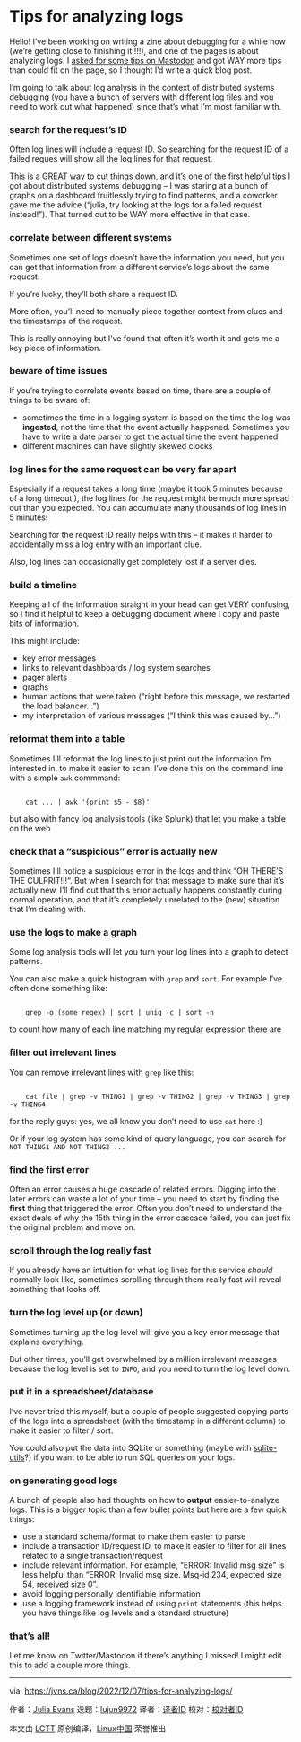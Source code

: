 [#]: subject: "Tips for analyzing logs"
[#]: via: "https://jvns.ca/blog/2022/12/07/tips-for-analyzing-logs/"
[#]: author: "Julia Evans https://jvns.ca/"
[#]: collector: "lujun9972"
[#]: translator: " "
[#]: reviewer: " "
[#]: publisher: " "
[#]: url: " "

Tips for analyzing logs
======

Hello! I’ve been working on writing a zine about debugging for a while now (we’re getting close to finishing it!!!!), and one of the pages is about analyzing logs. I [asked for some tips on Mastodon][1] and got WAY more tips than could fit on the page, so I thought I’d write a quick blog post.

I’m going to talk about log analysis in the context of distributed systems debugging (you have a bunch of servers with different log files and you need to work out what happened) since that’s what I’m most familiar with.

### search for the request’s ID

Often log lines will include a request ID. So searching for the request ID of a failed reques will show all the log lines for that request.

This is a GREAT way to cut things down, and it’s one of the first helpful tips I got about distributed systems debugging – I was staring at a bunch of graphs on a dashboard fruitlessly trying to find patterns, and a coworker gave me the advice (“julia, try looking at the logs for a failed request instead!”). That turned out to be WAY more effective in that case.

### correlate between different systems

Sometimes one set of logs doesn’t have the information you need, but you can get that information from a different service’s logs about the same request.

If you’re lucky, they’ll both share a request ID.

More often, you’ll need to manually piece together context from clues and the timestamps of the request.

This is really annoying but I’ve found that often it’s worth it and gets me a key piece of information.

### beware of time issues

If you’re trying to correlate events based on time, there are a couple of things to be aware of:

  * sometimes the time in a logging system is based on the time the log was **ingested**, not the time that the event actually happened. Sometimes you have to write a date parser to get the actual time the event happened.
  * different machines can have slightly skewed clocks



### log lines for the same request can be very far apart

Especially if a request takes a long time (maybe it took 5 minutes because of a long timeout!), the log lines for the request might be much more spread out than you expected. You can accumulate many thousands of log lines in 5 minutes!

Searching for the request ID really helps with this – it makes it harder to accidentally miss a log entry with an important clue.

Also, log lines can occasionally get completely lost if a server dies.

### build a timeline

Keeping all of the information straight in your head can get VERY confusing, so I find it helpful to keep a debugging document where I copy and paste bits of information.

This might include:

  * key error messages
  * links to relevant dashboards / log system searches
  * pager alerts
  * graphs
  * human actions that were taken (“right before this message, we restarted the load balancer…”)
  * my interpretation of various messages (“I think this was caused by…”)



### reformat them into a table

Sometimes I’ll reformat the log lines to just print out the information I’m interested in, to make it easier to scan. I’ve done this on the command line with a simple `awk` commmand:

```

    cat ... | awk '{print $5 - $8}'

```

but also with fancy log analysis tools (like Splunk) that let you make a table on the web

### check that a “suspicious” error is actually new

Sometimes I’ll notice a suspicious error in the logs and think “OH THERE’S THE CULPRIT!!!“. But when I search for that message to make sure that it’s actually new, I’ll find out that this error actually happens constantly during normal operation, and that it’s completely unrelated to the (new) situation that I’m dealing with.

### use the logs to make a graph

Some log analysis tools will let you turn your log lines into a graph to detect patterns.

You can also make a quick histogram with `grep` and `sort`. For example I’ve often done something like:

```

    grep -o (some regex) | sort | uniq -c | sort -n

```

to count how many of each line matching my regular expression there are

### filter out irrelevant lines

You can remove irrelevant lines with `grep` like this:

```

    cat file | grep -v THING1 | grep -v THING2 | grep -v THING3 | grep -v THING4

```

for the reply guys: yes, we all know you don’t need to use `cat` here :)

Or if your log system has some kind of query language, you can search for `NOT THING1 AND NOT THING2 ...`

### find the first error

Often an error causes a huge cascade of related errors. Digging into the later errors can waste a lot of your time – you need to start by finding the **first** thing that triggered the error. Often you don’t need to understand the exact deals of why the 15th thing in the error cascade failed, you can just fix the original problem and move on.

### scroll through the log really fast

If you already have an intuition for what log lines for this service _should_ normally look like, sometimes scrolling through them really fast will reveal something that looks off.

### turn the log level up (or down)

Sometimes turning up the log level will give you a key error message that explains everything.

But other times, you’ll get overwhelmed by a million irrelevant messages because the log level is set to `INFO`, and you need to turn the log level down.

### put it in a spreadsheet/database

I’ve never tried this myself, but a couple of people suggested copying parts of the logs into a spreadsheet (with the timestamp in a different column) to make it easier to filter / sort.

You could also put the data into SQLite or something (maybe with [sqlite-utils][2]?) if you want to be able to run SQL queries on your logs.

### on generating good logs

A bunch of people also had thoughts on how to **output** easier-to-analyze logs. This is a bigger topic than a few bullet points but here are a few quick things:

  * use a standard schema/format to make them easier to parse
  * include a transaction ID/request ID, to make it easier to filter for all lines related to a single transaction/request
  * include relevant information. For example, “ERROR: Invalid msg size” is less helpful than “ERROR: Invalid msg size. Msg-id 234, expected size 54, received size 0”.
  * avoid logging personally identifiable information
  * use a logging framework instead of using `print` statements (this helps you have things like log levels and a standard structure)



### that’s all!

Let me know on Twitter/Mastodon if there’s anything I missed! I might edit this to add a couple more things.

--------------------------------------------------------------------------------

via: https://jvns.ca/blog/2022/12/07/tips-for-analyzing-logs/

作者：[Julia Evans][a]
选题：[lujun9972][b]
译者：[译者ID](https://github.com/译者ID)
校对：[校对者ID](https://github.com/校对者ID)

本文由 [LCTT](https://github.com/LCTT/TranslateProject) 原创编译，[Linux中国](https://linux.cn/) 荣誉推出

[a]: https://jvns.ca/
[b]: https://github.com/lujun9972
[1]: https://mastodon.social/@b0rk/109473352725574776
[2]: https://sqlite-utils.datasette.io/en/stable/
